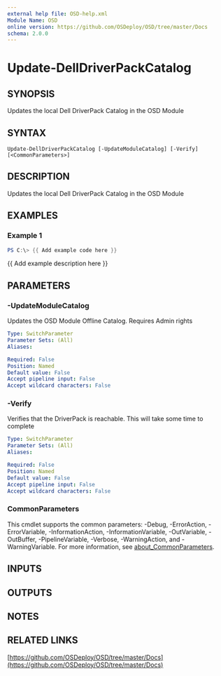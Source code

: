 ```yaml
---
external help file: OSD-help.xml
Module Name: OSD
online version: https://github.com/OSDeploy/OSD/tree/master/Docs
schema: 2.0.0
---
```


# Update-DellDriverPackCatalog

## SYNOPSIS
Updates the local Dell DriverPack Catalog in the OSD Module

## SYNTAX

```
Update-DellDriverPackCatalog [-UpdateModuleCatalog] [-Verify] [<CommonParameters>]
```

## DESCRIPTION
Updates the local Dell DriverPack Catalog in the OSD Module

## EXAMPLES

### Example 1
```powershell
PS C:\> {{ Add example code here }}
```

{{ Add example description here }}

## PARAMETERS

### -UpdateModuleCatalog
Updates the OSD Module Offline Catalog.
Requires Admin rights

```yaml
Type: SwitchParameter
Parameter Sets: (All)
Aliases:

Required: False
Position: Named
Default value: False
Accept pipeline input: False
Accept wildcard characters: False
```

### -Verify
Verifies that the DriverPack is reachable.
This will take some time to complete

```yaml
Type: SwitchParameter
Parameter Sets: (All)
Aliases:

Required: False
Position: Named
Default value: False
Accept pipeline input: False
Accept wildcard characters: False
```

### CommonParameters
This cmdlet supports the common parameters: -Debug, -ErrorAction, -ErrorVariable, -InformationAction, -InformationVariable, -OutVariable, -OutBuffer, -PipelineVariable, -Verbose, -WarningAction, and -WarningVariable. For more information, see [about_CommonParameters](http://go.microsoft.com/fwlink/?LinkID=113216).

## INPUTS

## OUTPUTS

## NOTES

## RELATED LINKS

[https://github.com/OSDeploy/OSD/tree/master/Docs](https://github.com/OSDeploy/OSD/tree/master/Docs)

